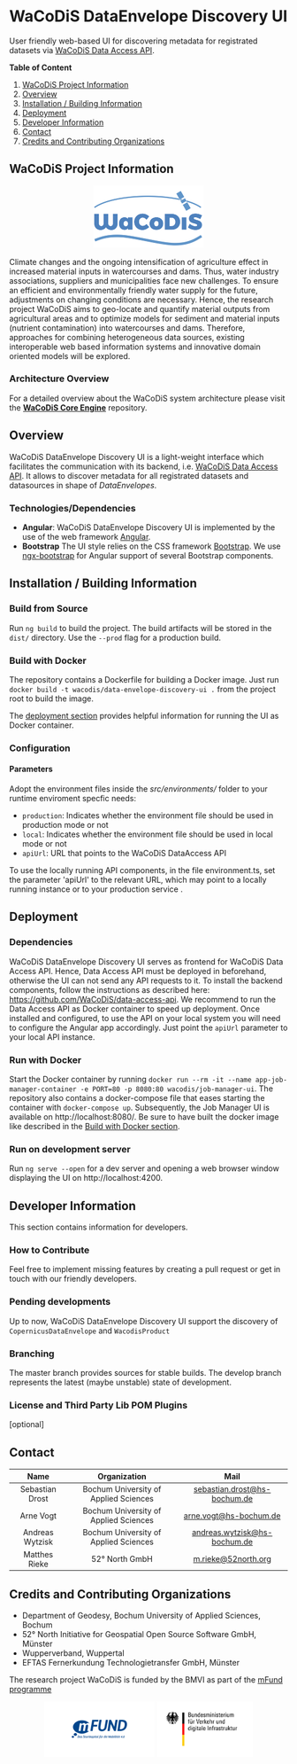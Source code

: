 # WaCoDiS DataEnvelope Discovery UI
User friendly web-based UI for discovering metadata for registrated datasets via 
[WaCoDiS Data Access API](https://github.com/WaCoDiS/data-access-api).

**Table of Content**  
1. [WaCoDiS Project Information](#wacodis-project-information)
2. [Overview](#overview) 
3. [Installation / Building Information](#installation--building-information)
4. [Deployment](#deployment)
5. [Developer Information](#developer-information)
6. [Contact](#contact)
7. [Credits and Contributing Organizations](#credits-and-contributing-organizations)

## WaCoDiS Project Information
<p align="center">
  <img src="https://raw.githubusercontent.com/WaCoDiS/apis-and-workflows/master/misc/logos/wacodis.png" width="200">
</p>
Climate changes and the ongoing intensification of agriculture effect in increased material inputs in watercourses and dams.
Thus, water industry associations, suppliers and municipalities face new challenges. To ensure an efficient and environmentally
friendly water supply for the future, adjustments on changing conditions are necessary. Hence, the research project WaCoDiS
aims to geo-locate and quantify material outputs from agricultural areas and to optimize models for sediment and material
inputs (nutrient contamination) into watercourses and dams. Therefore, approaches for combining heterogeneous data sources,
existing interoperable web based information systems and innovative domain oriented models will be explored.

### Architecture Overview
For a detailed overview about the WaCoDiS system architecture please visit the 
**[WaCoDiS Core Engine](https://github.com/WaCoDiS/core-engine)** repository.  

## Overview  
WaCoDiS DataEnvelope Discovery UI is a light-weight interface which facilitates the communication with its backend, i.e.
[WaCoDiS Data Access API](https://github.com/WaCoDiS/data-access-api). It allows to discover metadata for all registrated 
datasets and datasources in shape of _DataEnvelopes_. 

### Technologies/Dependencies
* __Angular__:
WaCoDiS DataEnvelope Discovery UI is implemented by the use of the web framework [Angular](https://angular.io/).
* __Bootstrap__
The UI style relies on the CSS framework [Bootstrap](https://getbootstrap.com/). We use 
[ngx-bootstrap](https://valor-software.com/ngx-bootstrap/#/) for Angular support of several Bootstrap components.

## Installation / Building Information
### Build from Source
Run `ng build` to build the project. The build artifacts will be stored in the `dist/` directory. Use the `--prod` flag for a
production build.

### Build with Docker
The repository contains a Dockerfile for building a Docker image. Just run `docker build -t wacodis/data-envelope-discovery-ui .`
from the project root to build the image.

The [deployment section](#run-with-docker) provides helpful information for running the UI as Docker container.

### Configuration
#### Parameters
Adopt the environment files inside the _src/environments/_ folder to your runtime enviroment specfic needs:
* `production`: Indicates whether the environment file should be used in production mode or not
* `local`: Indicates whether the environment file should be used in local mode or not
* `apiUrl`: URL that points to the WaCoDiS DataAccess API

To use the locally running API components, in the file environment.ts, set the parameter 'apiUrl' to the relevant URL,
which may point to a locally running instance or to your production service . 

## Deployment
### Dependencies
WaCoDiS DataEnvelope Discovery UI serves as frontend for WaCoDiS Data Access API. Hence, Data Access API must be deployed in
beforehand, otherwise the UI can not send any API requests to it. To install the backend components, follow the instructions as
described here: https://github.com/WaCoDiS/data-access-api. We recommend to run the Data Access API as Docker
container to speed up deployment. Once installed and configured, to use the API on your local system you will need to
configure the Angular app accordingly. Just point the `apiUrl` parameter to your local API instance.

### Run with Docker
Start the Docker container by running `docker run --rm -it --name app-job-manager-container -e PORT=80 -p 8080:80 wacodis/job-manager-ui`.
The repository also contains a docker-compose file that eases starting the container with `docker-compose up`.
Subsequently, the Job Manager UI is available on http://localhost:8080/. Be sure to have built the docker image like described
in the [Build with Docker section](#build-with-docker).

### Run on development server
Run `ng serve --open` for a dev server and opening a web browser window displaying the UI on http://localhost:4200.

## Developer Information
This section contains information for developers.

### How to Contribute
Feel free to implement missing features by creating a pull request or get in touch with our friendly developers.

### Pending developments
Up to now, WaCoDiS DataEnvelope Discovery UI support the discovery of `CopernicusDataEnvelope` and `WacodisProduct`

### Branching
The master branch provides sources for stable builds. The develop branch represents the latest (maybe unstable) state of
development.

### License and Third Party Lib POM Plugins
[optional]

## Contact
|    Name   |   Organization    |    Mail    |
| :-------------: |:-------------:| :-----:|
| Sebastian Drost | Bochum University of Applied Sciences | sebastian.drost@hs-bochum.de |
| Arne Vogt | Bochum University of Applied Sciences | arne.vogt@hs-bochum.de |
| Andreas Wytzisk  | Bochum University of Applied Sciences | andreas.wytzisk@hs-bochum.de |
| Matthes Rieke | 52° North GmbH | m.rieke@52north.org |

## Credits and Contributing Organizations
- Department of Geodesy, Bochum University of Applied Sciences, Bochum
- 52° North Initiative for Geospatial Open Source Software GmbH, Münster
- Wupperverband, Wuppertal
- EFTAS Fernerkundung Technologietransfer GmbH, Münster

The research project WaCoDiS is funded by the BMVI as part of the [mFund programme](https://www.bmvi.de/DE/Themen/Digitales/mFund/Ueberblick/ueberblick.html)  
<p align="center">
  <img src="https://raw.githubusercontent.com/WaCoDiS/apis-and-workflows/master/misc/logos/mfund.jpg" height="100">
  <img src="https://raw.githubusercontent.com/WaCoDiS/apis-and-workflows/master/misc/logos/bmvi.jpg" height="100">
</p>
